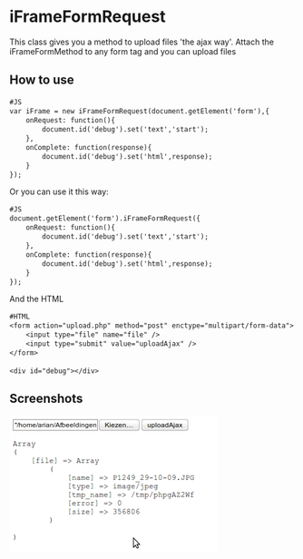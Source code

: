iFrameFormRequest
===========

This class gives you a method to upload files 'the ajax way'. Attach the iFrameFormMethod to any form tag and you can upload files

How to use
----------

	#JS
	var iFrame = new iFrameFormRequest(document.getElement('form'),{
		onRequest: function(){
			document.id('debug').set('text','start');
		},
		onComplete: function(response){
			document.id('debug').set('html',response);
		}
	});
	
Or you can use it this way:

	#JS
	document.getElement('form').iFrameFormRequest({
		onRequest: function(){
			document.id('debug').set('text','start');
		},
		onComplete: function(response){
			document.id('debug').set('html',response);
		}
	});

And the HTML 

	#HTML
	<form action="upload.php" method="post" enctype="multipart/form-data">	
		<input type="file" name="file" />	
		<input type="submit" value="uploadAjax" />	
	</form>
	
	<div id="debug"></div>
	
Screenshots
-----------

![Screenshot 1](http://github.com/arian/iFrameFormRequest/raw/master/Docs/iFrameFormRequest.png)